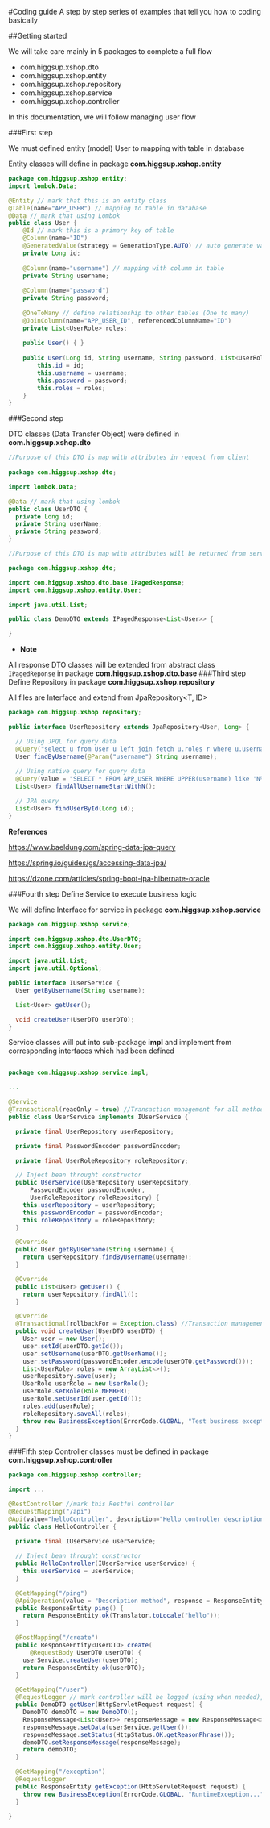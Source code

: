 #Coding guide
A step by step series of examples that tell you how to coding basically

##Getting started

We will take care mainly in 5 packages to complete a full flow

* com.higgsup.xshop.dto 
* com.higgsup.xshop.entity 
* com.higgsup.xshop.repository
* com.higgsup.xshop.service
* com.higgsup.xshop.controller

In this documentation, we will follow managing user flow

###First step

We must defined entity (model) User to mapping with table in database

Entity classes will define in package **com.higgsup.xshop.entity**

```Java
package com.higgsup.xshop.entity;
import lombok.Data;

@Entity // mark that this is an entity class
@Table(name="APP_USER") // mapping to table in database
@Data // mark that using Lombok
public class User {
    @Id // mark this is a primary key of table
    @Column(name="ID")
    @GeneratedValue(strategy = GenerationType.AUTO) // auto generate value when create new 
    private Long id;
    
    @Column(name="username") // mapping with columm in table
    private String username;
    
    @Column(name="password")
    private String password;
    
    @OneToMany // define relationship to other tables (One to many)
    @JoinColumn(name="APP_USER_ID", referencedColumnName="ID")
    private List<UserRole> roles;
    
    public User() { }
    
    public User(Long id, String username, String password, List<UserRole> roles) {
        this.id = id;
        this.username = username;
        this.password = password;
        this.roles = roles;
    }
}
```

###Second step

DTO classes (Data Transfer Object) were defined in **com.higgsup.xshop.dto**

```Java 
//Purpose of this DTO is map with attributes in request from client
 
package com.higgsup.xshop.dto;

import lombok.Data;

@Data // mark that using lombok
public class UserDTO {
  private Long id;
  private String userName;
  private String password;
}
```

```Java 
//Purpose of this DTO is map with attributes will be returned from server after business logic execution 

package com.higgsup.xshop.dto;

import com.higgsup.xshop.dto.base.IPagedResponse;
import com.higgsup.xshop.entity.User;

import java.util.List;

public class DemoDTO extends IPagedResponse<List<User>> {

}
```

* **Note**

All response DTO classes will be extended from abstract class `IPagedReponse` in package **com.higgsup.xshop.dto.base**
###Third step
Define Repository in package **com.higgsup.xshop.repository**

All files are Interface and extend from JpaRepository<T, ID>

```Java
package com.higgsup.xshop.repository;

public interface UserRepository extends JpaRepository<User, Long> {

  // Using JPQL for query data
  @Query("select u from User u left join fetch u.roles r where u.username=:username")
  User findByUsername(@Param("username") String username);
    
  // Using native query for query data
  @Query(value = "SELECT * FROM APP_USER WHERE UPPER(username) like 'N%' ", nativeQuery = true)
  List<User> findAllUsernameStartWithN();

  // JPA query
  List<User> findUserById(Long id);
}
```
**References**

https://www.baeldung.com/spring-data-jpa-query

https://spring.io/guides/gs/accessing-data-jpa/

https://dzone.com/articles/spring-boot-jpa-hibernate-oracle

###Fourth step
Define Service to execute business logic

We will define Interface for service in package **com.higgsup.xshop.service**

```Java
package com.higgsup.xshop.service;

import com.higgsup.xshop.dto.UserDTO;
import com.higgsup.xshop.entity.User;

import java.util.List;
import java.util.Optional;

public interface IUserService {
  User getByUsername(String username);

  List<User> getUser();

  void createUser(UserDTO userDTO);
}
```

Service classes will put into sub-package **impl** and implement from corresponding interfaces which had been defined
```Java

package com.higgsup.xshop.service.impl;

...

@Service
@Transactional(readOnly = true) //Transaction management for all method in service 
public class UserService implements IUserService {

  private final UserRepository userRepository;

  private final PasswordEncoder passwordEncoder;

  private final UserRoleRepository roleRepository;

  // Inject bean throught constructor
  public UserService(UserRepository userRepository,
      PasswordEncoder passwordEncoder,
      UserRoleRepository roleRepository) {
    this.userRepository = userRepository;
    this.passwordEncoder = passwordEncoder;
    this.roleRepository = roleRepository;
  }

  @Override
  public User getByUsername(String username) {
    return userRepository.findByUsername(username);
  }

  @Override
  public List<User> getUser() {
    return userRepository.findAll();
  }

  @Override
  @Transactional(rollbackFor = Exception.class) //Transaction management for specify method
  public void createUser(UserDTO userDTO) {
    User user = new User();
    user.setId(userDTO.getId());
    user.setUsername(userDTO.getUserName());
    user.setPassword(passwordEncoder.encode(userDTO.getPassword()));
    List<UserRole> roles = new ArrayList<>();
    userRepository.save(user);
    UserRole userRole = new UserRole();
    userRole.setRole(Role.MEMBER);
    userRole.setUserId(user.getId());
    roles.add(userRole);
    roleRepository.saveAll(roles);
    throw new BusinessException(ErrorCode.GLOBAL, "Test business exception...");
  }
}
```

###Fifth step
Controller classes must be defined in package **com.higgsup.xshop.controller**

```Java
package com.higgsup.xshop.controller;

import ...

@RestController //mark this Restful controller 
@RequestMapping("/api")
@Api(value="helloController", description="Hello controller description") //Swagger define for class
public class HelloController {

  private final IUserService userService;
  
  // Inject bean throught constructor
  public HelloController(IUserService userService) {
    this.userService = userService;
  }

  @GetMapping("/ping")
  @ApiOperation(value = "Description method", response = ResponseEntity.class) //Swagger define for controller
  public ResponseEntity ping() {
    return ResponseEntity.ok(Translator.toLocale("hello"));
  }

  @PostMapping("/create")
  public ResponseEntity<UserDTO> create(
      @RequestBody UserDTO userDTO) {
    userService.createUser(userDTO);
    return ResponseEntity.ok(userDTO);
  }

  @GetMapping("/user")
  @RequestLogger // mark controller will be logged (using when needed), if we use this annotation, we must declare HttpServletRequest as parameter in method 
  public DemoDTO getUser(HttpServletRequest request) {
    DemoDTO demoDTO = new DemoDTO();
    ResponseMessage<List<User>> responseMessage = new ResponseMessage<>();
    responseMessage.setData(userService.getUser());
    responseMessage.setStatus(HttpStatus.OK.getReasonPhrase());
    demoDTO.setResponseMessage(responseMessage);
    return demoDTO;
  }

  @GetMapping("/exception")
  @RequestLogger
  public ResponseEntity getException(HttpServletRequest request) {
    throw new BusinessException(ErrorCode.GLOBAL, "RuntimeException...");
  }

}

```